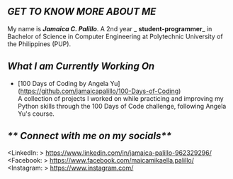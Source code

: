 ## _**GET TO KNOW MORE ABOUT ME**_


My name is _**Jamaica C. Palillo**_. A 2nd year _ **student-programmer**_ in Bachelor of Science in Computer Engineering at Polytechnic University of the Philippines (PUP).

## _**What I am Currently Working On**_
- [100 Days of Coding by Angela Yu]  
(https://github.com/jamaicapalillo/100-Days-of-Coding)  
  A collection of projects I worked on while practicing and improving my Python skills through the 100 Days of Code challenge, following Angela Yu's course.
  
## _** Connect with me on my socials**_
<LinkedIn: >  https://www.linkedin.com/in/jamaica-palillo-962329296/  
<Facebook: > https://www.facebook.com/maicamikaella.palillo/  
<Instagram: > https://www.instagram.com/  

